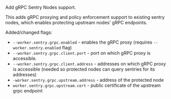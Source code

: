 Add gRPC Sentry Nodes support.

This adds gRPC proxying and policy enforcement support to existing sentry nodes,
which enables protecting upstream nodes' gRPC endpoints.

Added/changed flags:

- `--worker.sentry.grpc.enabled` - enables the gRPC proxy (requires
`--worker.sentry.enabled` flag)
- `--worker.sentry.grpc.client.port` - port on which gRPC proxy is accessible.
- `--worker.sentry.grpc.client.address` - addresses on which gRPC proxy is
accessible (needed so protected nodes can query sentries for its addresses)
- `-worker.sentry.grpc.upstream.address` - address of the protected node
- `worker.sentry.grpc.upstream.cert` - public certificate of the upstream grpc
endpoint
